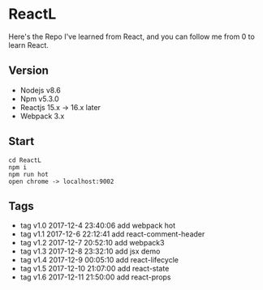 # ReactL

Here's the Repo I've learned from React, and you can follow me from 0 to learn React.


## Version

* Nodejs v8.6
* Npm v5.3.0
* Reactjs 15.x -> 16.x later
* Webpack 3.x

## Start

```
cd ReactL
npm i
npm run hot
open chrome -> localhost:9002

```
## Tags

* tag v1.0 2017-12-4 23:40:06 add webpack hot
* tag v1.1 2017-12-6 22:12:41 add react-comment-header
* tag v1.2 2017-12-7 20:52:10 add webpack3
* tag v1.3 2017-12-8 23:32:10 add jsx demo
* tag v1.4 2017-12-9 00:05:10 add react-lifecycle
* tag v1.5 2017-12-10 21:07:00 add react-state
* tag v1.6 2017-12-11 21:50:00 add react-props
